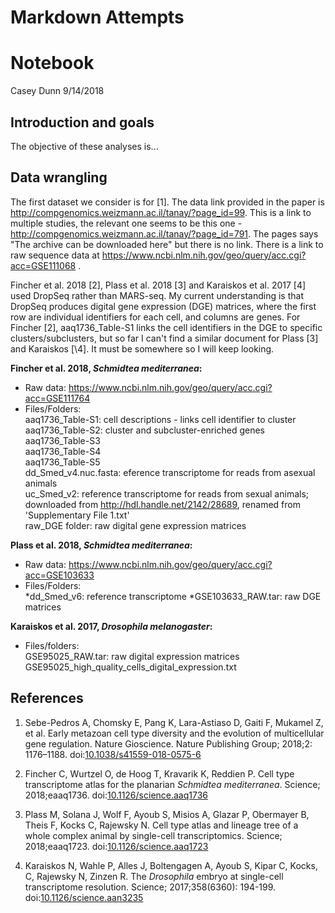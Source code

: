 Markdown Attempts
=========================
Notebook
================
Casey Dunn
9/14/2018

Introduction and goals
----------------------

The objective of these analyses is...

Data wrangling
--------------

The first dataset we consider is for \[1\]. The data link provided in the paper is <http://compgenomics.weizmann.ac.il/tanay/?page_id=99>. This is a link to multiple studies, the relevant one seems to be this one - <http://compgenomics.weizmann.ac.il/tanay/?page_id=791>. The pages says "The archive can be downloaded here" but there is no link. There is a link to raw sequence data at <https://www.ncbi.nlm.nih.gov/geo/query/acc.cgi?acc=GSE111068> .

Fincher et al. 2018 \[2\], Plass et al. 2018 \[3\] and Karaiskos et al. 2017 \[4\] used DropSeq rather than MARS-seq. My current understanding is that DropSeq produces digital gene expression (DGE) matrices, where the first row are individual identifiers for each cell, and columns are genes. For Fincher \[2\], aaq1736_Table-S1 links the cell identifiers in the DGE to specific clusters/subclusters, but so far I can't find a similar document for Plass \[3\] and Karaiskos [\4\]. It must be somewhere so I will keep looking.

**Fincher et al. 2018, *Schmidtea mediterranea*:**  
- Raw data: https://www.ncbi.nlm.nih.gov/geo/query/acc.cgi?acc=GSE111764  
- Files/Folders:  
aaq1736_Table-S1: cell descriptions - links cell identifier to cluster  
aaq1736_Table-S2: cluster and subcluster-enriched genes  
aaq1736_Table-S3  
aaq1736_Table-S4  
aaq1736_Table-S5  
dd_Smed_v4.nuc.fasta: eference transcriptome for reads from asexual animals  
uc_Smed_v2: reference transcriptome for reads from sexual animals; downloaded from http://hdl.handle.net/2142/28689, renamed from 'Supplementary File 1.txt'  
raw_DGE folder: raw digital gene expression matrices  

**Plass et al. 2018, *Schmidtea mediterranea*:**
- Raw data: https://www.ncbi.nlm.nih.gov/geo/query/acc.cgi?acc=GSE103633
- Files/Folders:  
*dd_Smed_v6: reference transcriptome
*GSE103633_RAW.tar: raw DGE matrices

**Karaiskos et al. 2017, *Drosophila melanogaster*:**
- Files/folders:  
GSE95025_RAW.tar: raw digital expression matrices  
GSE95025_high_quality_cells_digital_expression.txt  

References
----------

1. Sebe-Pedros A, Chomsky E, Pang K, Lara-Astiaso D, Gaiti F, Mukamel Z, et al. Early metazoan cell type diversity and the evolution of multicellular gene regulation. Nature Gioscience. Nature Publishing Group; 2018;2: 1176–1188. doi:[10.1038/s41559-018-0575-6](https://doi.org/10.1038/s41559-018-0575-6)

2. Fincher C, Wurtzel O, de Hoog T, Kravarik K, Reddien P. Cell type transcriptome atlas for the planarian *Schmidtea mediterranea*. Science; 2018;eaaq1736. doi:[10.1126/science.aaq1736](https://doi.org/10.1126/science.aaq1736)

3. Plass M, Solana J, Wolf F, Ayoub S, Misios A, Glazar P, Obermayer B, Theis F, Kocks C, Rajewsky N. Cell type atlas and lineage tree of a whole complex animal by single-cell transcriptomics. Science; 2018;eaaq1723. doi:[10.1126/science.aaq1723](https://doi.org/10.1126/science.aaq1723)

4. Karaiskos N, Wahle P, Alles J, Boltengagen A, Ayoub S, Kipar C, Kocks, C, Rajewsky N, Zinzen R. The *Drosophila* embryo at single-cell transcriptome resolution. Science; 2017;358(6360): 194-199. doi:[10.1126/science.aan3235](https://doi.org/10.1126/science.aan3235)